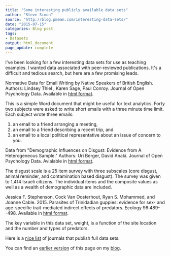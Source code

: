 ```yaml
---
title: "Some interesting publicly available data sets"
author: "Steve Simon"
source: "http://blog.pmean.com/interesting-data-sets/"
date: "2015-07-15"
categories: Blog post
tags:
- Datasets
output: html_document
page_update: complete
---
```


I've been looking for a few interesting data sets for use as teaching examples. I wanted data associated with peer-reviewed publications. It's a difficult and tedious search, but here are a few promising leads.

<!---More--->

Normative Data for Email Writing by Native Speakers of British English. Authors: Lindsey Thiel , Karen Sage, Paul Conroy. Journal of Open Psychology Data. Available in [html format][thi1].

This is a simple Word document that might be useful for text analytics. Forty two subjects were asked to write short emails with a three minute time limit. Each subject wrote three emails:

1.  an email to a friend arranging a meeting,
2.  an email to a friend describing a recent trip, and
3.  an email to a local political representative about an issue of
    concern to you.

Data from "Demographic Influences on Disgust: Evidence from A Heterogeneous Sample." Authors: Uri Berger, David Anaki. Journal of Open Psychology Data. Avialable in [html format][ber1].

The disgust scale is a 25 item survey with three subscales (core disgust, animal reminder, and contamination based disgust). The survey was given to 1,414 Israeli citizens. The individual items and the composite values as well as a wealth of demographic data are included.

Jessica F. Stephenson, Cock Van Oosterhout, Ryan S. Mohammed, and Joanne Cable. 2015. Parasites of Trinidadian guppies: evidence for sex- and age-specific trait-mediated indirect effects of predators. Ecology 96:489--498. Available in [html format][ste1].

The key variable in this data set, weight, is a function of the site location and the number and types of predators.

Here is a [nice list][jou1] of journals that publish full data sets.

You can find an [earlier version][sim1] of this page on my [blog][sim2].

[sim1]: http://blog.pmean.com/interesting-data-sets/
[sim2]: http://blog.pmean.com

[ber1]: http://openpsychologydata.metajnl.com/articles/10.5334/jopd.ag/
[jou1]: http://proj.badc.rl.ac.uk/preparde/blog/DataJournalsList
[ste1]: http://esapubs.org/archive/ecol/E096/050/suppl-1.php
[thi1]: http://openpsychologydata.metajnl.com/articles/10.5334/jopd.aj/
